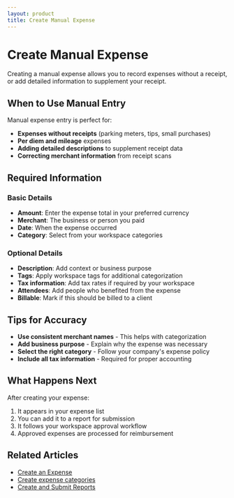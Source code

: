 ```yaml
---
layout: product
title: Create Manual Expense
---
```


# Create Manual Expense

Creating a manual expense allows you to record expenses without a receipt, or add detailed information to supplement your receipt.

## When to Use Manual Entry

Manual expense entry is perfect for:
- **Expenses without receipts** (parking meters, tips, small purchases)
- **Per diem and mileage** expenses
- **Adding detailed descriptions** to supplement receipt data
- **Correcting merchant information** from receipt scans

## Required Information

### Basic Details
- **Amount**: Enter the expense total in your preferred currency
- **Merchant**: The business or person you paid
- **Date**: When the expense occurred
- **Category**: Select from your workspace categories

### Optional Details
- **Description**: Add context or business purpose
- **Tags**: Apply workspace tags for additional categorization  
- **Tax information**: Add tax rates if required by your workspace
- **Attendees**: Add people who benefited from the expense
- **Billable**: Mark if this should be billed to a client

## Tips for Accuracy

- **Use consistent merchant names** - This helps with categorization
- **Add business purpose** - Explain why the expense was necessary
- **Select the right category** - Follow your company's expense policy
- **Include all tax information** - Required for proper accounting

## What Happens Next

After creating your expense:
1. It appears in your expense list
2. You can add it to a report for submission
3. It follows your workspace approval workflow
4. Approved expenses are processed for reimbursement

## Related Articles

- [Create an Expense](https://help.expensify.com/articles/new-expensify/reports-and-expenses/Create-an-Expense)
- [Create expense categories](https://help.expensify.com/articles/new-expensify/workspaces/Create-expense-categories)
- [Create and Submit Reports](https://help.expensify.com/articles/new-expensify/reports-and-expenses/Create-and-Submit-Reports) 